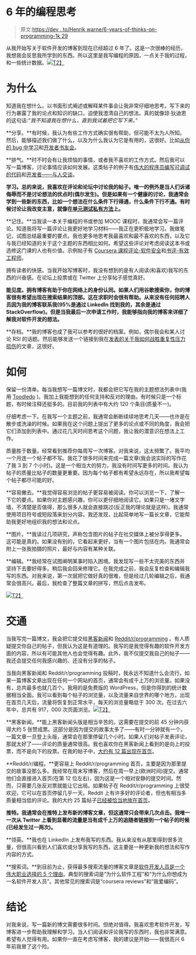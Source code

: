 # 6 年的编程思考

> 原文:[https://dev . to/Henrik warne/6-years-of-thinks-on-programming-1k 29](https://dev.to/henrikwarne/6-years-of-thoughts-on-programming-1k29)

从我开始写关于软件开发的博客到现在已经超过 6 年了。这是一次很棒的经历，我想我会反思我所学到的东西。所以这里是我写编程的原因，一点关于我的过程，和一些统计数据。[![](../Images/1a9113563e13f0b739951f0d8a1a679d.png)T2】](https://henrikwarne1.files.wordpress.com/2017/11/stats1.png)

# [](#why)为什么

知道我在想什么。以书面形式阐述或解释某件事会让我非常仔细地思考。写下来的行为暴露了我的论点和知识的缺口，迫使我澄清自己的想法。真的就像琼·狄迪恩的这句话:*“我不知道我在想什么，直到我试着把它写下来。”*

**分享。**有时候，我认为有些工作方式确实很有帮助，但可能不太为人所知。然后，能够描述我们做了什么，以及为什么我认为它是有用的，这很好。比如[从你的 bug 中学习](https://henrikwarne.com/2016/04/28/learning-from-your-bugs/)和[开发者书友会](https://henrikwarne.com/2016/11/08/developer-book-club/)。

**排气。**时不时会有让我烦恼的事情，或者我不喜欢的工作方式。然后我可以写一篇博客，讨论事情应该如何发展。这类帖子的例子有[伟大的程序员编写可调试的代码](https://henrikwarne.com/2013/05/05/great-programmers-write-debuggable-code/)和[开发者——与人交谈](https://dev.to/henrikwarne/developers--talk-to-people-3dkm-temp-slug-9938838)。

**学习。总的来说，我喜欢在评论和论坛中讨论我的帖子。唯一的例外是当人们诉诸侮辱而不是讨论想法的优点时(偶尔发生)。但是如果有一个健康的讨论，我通常会学到一些新的东西，比如一个想法在什么条件下行得通，什么条件下行不通。有时候讨论让我改变主意，就像在[单元测试私有方法](https://henrikwarne.com/2014/02/09/unit-testing-private-methods/)上。**

**记住。**当我读一本关于编程的书或参加 MOOC 课程时，我通常会写一篇评论。知道我将写一篇评论让我更好地学习材料——我正在更积极地学习。我做笔记，试图总结最重要的要点。我也更多地思考我最喜欢和最不喜欢的东西，以及它与我已经知道的关于这个主题的东西相比如何。希望这些评论对考虑阅读这本书或选修这门课的人也有价值。示例帖子有 [Coursera 课程评论-软件安全](https://henrikwarne.com/2015/10/20/coursera-course-review-software-security/)和[书评-有效工程师](https://henrikwarne.com/2017/01/15/book-review-the-effective-engineer/)。

拥有读者的快感。当我开始写博客时，我没有想到的是有人阅读(和喜欢)我写的东西的兴奋感。在论坛上投票或在 Twitter 上分享帖子感觉真好。

**能见度。拥有博客有助于你在网络上的身份认同。如果人们用谷歌搜索你，你的博客很有希望出现在搜索结果的顶部。这在求职时会很有帮助。从来没有任何招聘人员因为我的博客联系我(95%是通过 LinkedIn 找到我的，其余是通过 StackOverflow)。但是当我最后一次申请工作时，我能够指向我的博客来详细了解我对软件开发的想法。**

**存档。**我的博客也成了我可以参考的很好的档案。例如，偶尔我会和某人讨论 RSI 的话题。然后能够发送一个链接到我在[发表的关于我如何战胜重复性压力损伤](https://henrikwarne.com/2012/02/18/how-i-beat-rsi/)的文章，这很好。

# [](#how)如何

保留一份清单。每当我想写一篇博文时，我都会把它写在我的主题想法列表中(我用 [Toodledo](https://www.toodledo.com) )。我加上我能想到的任何支持和反对的理由。有时候只是一个标题，有时候注释还挺多的。目前我的列表中有大约 120 个条目(质量不一)。

仔细考虑一下。在我写一个主题之前，我通常会断断续续地思考几天——也许是在散步或洗澡的时候。如果我在这个问题上提出了更多的论点或不同的角度，我会把它们添加到列表中。通过花几天时间思考这个问题，我让我的潜意识在想法上工作。

质量胜于数量。经常看到推荐你每周写一次博客。对我来说，这太频繁了。我平均一个月连一个帖子都不写。我花了很多时间来完成一篇文章(我会说实际的写作花了我 3 到 7 个小时)。这是一个相当大的努力，我没有时间写更多的时间。我认为帖子的质量比帖子的数量更重要。因为每个帖子都有希望永远存在，所以我希望每个帖子都尽可能的好。

**容易撇去。**我觉得容易浏览的帖子更容易被阅读。你可以浏览一下，了解一下它的要点。如果你对主题感兴趣，你可以更仔细地阅读它。如果只是一堵文字墙，不清楚是否值得，那么很多人就会直接跳过(反正我的理论就是这样)。我通常使用项目符号或短段落来划分内容。我还发现，比起简单地写一篇长文章，它能帮助我更好地组织我的想法和论点。

**图片。**我读过几项研究，声称包含图片的帖子在社交媒体上被分享得更多。这可能是真的。如果没有别的，它看起来更好，当有一个图片包括在内。我通常会附上一张我拍摄的照片，最好与内容有某种关联。

**编辑。**我经常在试图阐明某事时陷入困境。我发现写一些不太完美的东西并坚持下去要好得多。稍后我会回来修理它。在我完成之前，我会反复检查和编辑我写的东西。对我来说，第一次就把它做好真的很难，但是经过几轮编辑之后，我通常会很高兴。最后，我检查了整篇文章的拼写，然后点击发布。

[![](../Images/8dec195768ba20ef176e849a2117ae13.png)T2】](https://henrikwarne1.files.wordpress.com/2017/11/stats3.png)

# [](#traffic)交通

当我写完一篇博文，我会把它提交给[黑客新闻](https://news.ycombinator.com/news)和 [Reddit/r/programming](https://www.reddit.com/r/programming/) 。有人质疑提交你自己的帖子，但我认为这是有道理的。我写的是我觉得有趣的软件开发方面的内容，所以有可能其他人也会觉得有趣。此外，我不仅提交我自己的帖子——我还会提交任何我感兴趣的、还没有分享的帖子。

当我向黑客新闻和 Reddit/r/programming 投稿时，我永远不知道什么会流行。如果一篇博客文章出现在任何一个网站的首页，通常会有成千上万的浏览量。如果没有，总共最多也就几百个。我用的是免费版的 WordPress，但是你得到的统计数据相当全面。我可以看到每个帖子的浏览量，以及流量来自世界的哪个地方。出现在首页几天后，流量将恢复到正常水平，每天的浏览量略低于 300 次。在过去六年中，总共有 917，000 次页面浏览。[![](../Images/e61efe311e57c75b107fd15512458dc7.png)T2】](https://henrikwarne1.files.wordpress.com/2017/11/stats2.png)

**黑客新闻。**能上黑客新闻头版是相当辛苦的。这需要在提交的前 45 分钟内获得大约 5 张赞成票。这部分是因为提交的故事太多了——有时一分钟就有一个。一篇文章一旦登上头版，通常会在那里停留几个小时。如果人们对帖子发表评论，那就太好了——评论的质量通常很高。我也喜欢你在黑客新闻上看到的是向上的投票，而不是向下的投票。在我的帖子中，[大约有 12 篇出现在首页](https://hn.algolia.com/?query=henrikwarne.com&sort=byPopularity&prefix&page=0&dateRange=all&type=story)。

**Reddit/r/编程。**更容易上 Reddit/r/programming 首页，主要是因为那里提交的故事没那么多。我经常在周末写博客，然后在周一早上(欧洲时间)提交。通常他们会直接进入首页(在第 12 位左右)，因为这是一个相对安静的提交时间。然而，只需要几张反对票就能让它出局。如果帖子在 Reddit/r/programming 上很受欢迎，它可以在首页停留几乎一天。Reddit 上有许多好的评论者，但也有相当多质量相当低的评论。我的大约 25 篇帖子[已经被恰当地放在首页](https://www.reddit.com/search?q=site%3Ahenrikwarne.com&sort=top)。

**推特。我通常会在推特上发布新的博客文章，但这通常只会带来几次点击。我唯一一次从 Twitter 上看到显著的流量是当有成千上万的追随者链接到一个帖子的时候(已经发生过一两次)。**

**领英。**我也在 LinkedIn 上发布我写的东西。我从来没有从那里得到很多流量，但很高兴看到人们喜欢或分享我写的东西。这主要是一种更新我的想法和写作内容的方式。

**搜索词。**到目前为止，获得最多搜索流量的博客文章是[软件开发人员是一个伟大职业选择的 5 个理由](https://henrikwarne.com/2014/12/08/5-reasons-why-software-developer-is-a-great-career-choice/)。典型的搜索词是“为什么软件工程”和“为什么你想成为一名软件开发人员”。其他常见的搜索词是“coursera reviews”和“我爱编码”。

# [](#conclusion)结论

对我来说，写一篇新的博文需要很多时间。但绝对值得。我喜欢思考软件开发，写博客进一步帮助我理解和学习。当人们阅读和评论我写的东西时，我也非常满意。希望有人觉得有用。如果你一直在考虑写博客，我的建议是开始——我很高兴 6 年前我冒了这个险。